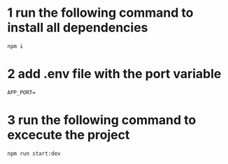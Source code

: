 # 1 run the following command to install all dependencies
```
npm i
```

# 2 add .env file with the port variable
```
APP_PORT=
```

# 3 run the following command to excecute the project
```
npm run start:dev
```